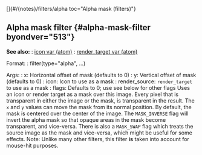 []{#/{notes}/filters/alpha toc="Alpha mask (filters)"}
## Alpha mask filter {#alpha-mask-filter byondver="513"}
**See also:**
:   [icon var (atom)](#/atom/var/icon)
:   [render_target var (atom)](#/atom/var/render_target)
<!-- -->
Format:
:   filter(type=\"alpha\", \...)
<!-- -->
Args:
:   x: Horizontal offset of mask (defaults to 0)
:   y: Vertical offset of mask (defaults to 0)
:   icon: Icon to use as a mask
:   render_source: `render_target` to use as a mask
:   flags: Defaults to 0; use see below for other flags
Uses an icon or render target as a mask over this image. Every pixel
that is transparent in either the image or the mask, is transparent in
the result.
The `x` and `y` values can move the mask from its normal position. By
default, the mask is centered over the center of the image.
The `MASK_INVERSE` flag will invert the alpha mask so that opaque areas
in the mask become transparent, and vice-versa. There is also a
`MASK_SWAP` flag which treats the source image as the mask and
vice-versa, which might be useful for some effects.
Note: Unlike many other filters, this filter **is** taken into account
for mouse-hit purposes.